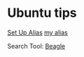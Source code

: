 # Ubuntu tips

[Set Up Alias](http://www.hostingadvice.com/how-to/set-command-aliases-linuxubuntudebian/)
[my alias](https://github.com/thanhnguyenduy2304/C-Commandline/blob/master/alias.md)

Search Tool: [Beagle](https://ubuntuforums.org/showthread.php?t=182201)
